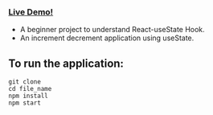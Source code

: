 ### [Live Demo!](https://incrdecr.netlify.app/)

* A beginner project to understand React-useState Hook.
* An increment decrement application using useState.

## To run the application:
```
git clone
cd file_name
npm install
npm start
```